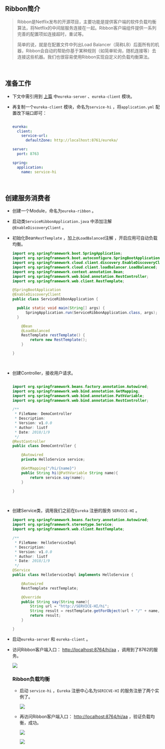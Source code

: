 
## Ribbon简介

> Ribbon是Netflix发布的开源项目，主要功能是提供客户端的软件负载均衡算法，将Netflix的中间层服务连接在一起。Ribbon客户端组件提供一系列完善的配置项如连接超时，重试等。
>
> 简单的说，就是在配置文件中列出Load Balancer（简称LB）后面所有的机器，Ribbon会自动的帮助你基于某种规则（如简单轮询，随机连接等）去连接这些机器。我们也很容易使用Ribbon实现自定义的负载均衡算法。

​									<!-- more -->

## 准备工作

* 下文中需引用到 [上篇](https://www.liutf.com/20180116/spring-cloud-chapter-1.html) 中`eureka-server` 、`eureka-client`  模块。

* 再复制一个`eureka-client` 模块，命名为`service-hi` ，将`application.yml` 配置改下端口即可：

  ```yaml

  eureka:
    client:
      service-url:
        defaultZone: http://localhost:8761/eureka/

  server:
    port: 8763

  spring:
    application:
      name: service-hi
  ```

  ​



## 创建服务消费者

* 创建一个Module，命名为`eureka-ribbon` 。

* 启动类`ServiceRibbonApplication.java` 中添加注解`@EnableDiscoveryClient` 。

* 初始化Bean`RestTemplate` ，加上`@LoadBalanced`注解 ，开启应用可自动负载均衡。

  ```java
  import org.springframework.boot.SpringApplication;
  import org.springframework.boot.autoconfigure.SpringBootApplication;
  import org.springframework.cloud.client.discovery.EnableDiscoveryClient;
  import org.springframework.cloud.client.loadbalancer.LoadBalanced;
  import org.springframework.context.annotation.Bean;
  import org.springframework.web.bind.annotation.RestController;
  import org.springframework.web.client.RestTemplate;

  @SpringBootApplication
  @EnableDiscoveryClient
  public class ServiceRibbonApplication {

  	public static void main(String[] args) {
  		SpringApplication.run(ServiceRibbonApplication.class, args);
  	}

      @Bean
      @LoadBalanced
      RestTemplate restTemplate() {
          return new RestTemplate();
      }

  }
  ```

  ​

* 创建Controller，接收用户请求。

  ```java

  import org.springframework.beans.factory.annotation.Autowired;
  import org.springframework.web.bind.annotation.GetMapping;
  import org.springframework.web.bind.annotation.PathVariable;
  import org.springframework.web.bind.annotation.RestController;

  /**
   * FileName: DemoController
   * Description:
   * Version: v1.0.0
   * Author: liutf
   * Date: 2018/1/9
   */
  @RestController
  public class DemoController {

      @Autowired
      private HelloService service;

      @GetMapping("/hi/{name}")
      public String hi(@PathVariable String name){
          return service.say(name);
      }

  }
  ```

  ​

* 创建Service类，调用我们之前在`Eureka`  注册的服务 `SERVICE-HI` 。

  ```java
  import org.springframework.beans.factory.annotation.Autowired;
  import org.springframework.stereotype.Service;
  import org.springframework.web.client.RestTemplate;

  /**
   * FileName: HelloServiceImpl
   * Description:
   * Version: v1.0.0
   * Author: liutf
   * Date: 2018/1/9
   */
  @Service
  public class HelloServiceImpl implements HelloService {

      @Autowired
      RestTemplate restTemplate;

      @Override
      public String say(String name){
          String url = "http://SERVICE-HI/hi";
          String result = restTemplate.getForObject(url + "/" + name, String.class);
          return result;
      }

  }
  ```

* 启动`eureka-server` 和 `eureka-client` 。

* 访问Ribbon客户端入口： [http://localhost:8764/hi/aa](http://localhost:8764/hi/aa) ，调用到了8762的服务。

  ![](http://p2oheco53.bkt.clouddn.com/201801191727_590.png) 

  ### Ribbon负载均衡

  * 启动 `service-hi` ，`Eureka` 注册中心名为`SERICVE-HI` 的服务注册了两个实例了。

    ![](http://p2oheco53.bkt.clouddn.com/201801231625_762.png)

  * 再访问Ribbon客户端入口： [http://localhost:8764/hi/aa](http://localhost:8764/hi/aa) ，验证负载均衡，成功。

    ![](http://p2oheco53.bkt.clouddn.com/201801191727_590.png)

    ![](http://p2oheco53.bkt.clouddn.com/201801231627_649.png)

    ​

  ​